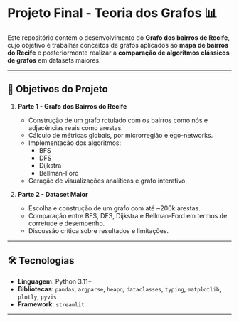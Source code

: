 # Projeto Final - Teoria dos Grafos 📊

Este repositório contém o desenvolvimento do **Grafo dos bairros de Recife**, cujo objetivo é trabalhar conceitos de grafos aplicados ao **mapa de bairros do Recife** e posteriormente realizar a **comparação de algoritmos clássicos de grafos** em datasets maiores.

---

## 🎯 Objetivos do Projeto
1. **Parte 1 - Grafo dos Bairros do Recife**
   - Construção de um grafo rotulado com os bairros como nós e adjacências reais como arestas.
   - Cálculo de métricas globais, por microrregião e ego-networks.
   - Implementação dos algoritmos:
     - BFS
     - DFS
     - Dijkstra
     - Bellman-Ford
   - Geração de visualizações analíticas e grafo interativo.

2. **Parte 2 - Dataset Maior**
   - Escolha e construção de um grafo com até ~200k arestas.
   - Comparação entre BFS, DFS, Dijkstra e Bellman-Ford em termos de corretude e desempenho.
   - Discussão crítica sobre resultados e limitações.

---

## 🛠️ Tecnologias 
- **Linguagem**: Python 3.11+
- **Bibliotecas**: `pandas`, `argparse`, `heapq`, `dataclasses`, `typing`, `matplotlib`, `plotly`, `pyvis`
- **Framework**: `streamlit`

---

